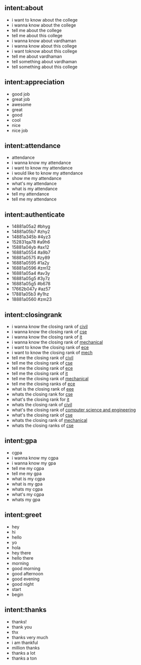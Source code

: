 ## intent:about
- i want to know about the college
- i wanna know about the college
- tell me about the college
- tell me about this college
- i wanna know about vardhaman
- i wanna know about this college
- i want toknow about this college
- tell me about vardhaman
- tell something about vardhaman
- tell something about this college

## intent:appreciation
- good job
- great job
- awesome
- great
- good
- cool
- nice
- nice job

## intent:attendance
- attendance
- i wanna know my attendance
- i want to know my attendance
- i would like to know my attendance
- show me my attendance
- what's my attendance
- what is my attendance
- tell my attendance
- tell me my attendance
  
## intent:authenticate
- 14881a05a2 #bhyg
- 14881a05b7 #zhy2
- 14881a345b #4yz3
- 152831qa78 #a9h6
- 15881a04yb #ax12
- 16881a0554 #a9b7
- 16881a0575 #zy89
- 16881a0595 #1a2y
- 16881a0596 #zm12
- 16881a05a4 #av3y
- 16881a05g5 #3y7z
- 16881a05g5 #b678
- 17662b047y #az57
- 17881a05b3 #y1hz
- 18881a0560 #zm23

## intent:closingrank
- i wanna know the closing rank of [civil](department)
- i wanna know the closing rank of [cse](department)
- i wanna know the closing rank of [it](department)
- i wanna know the closing rank of [mechanical](department)
- i want to know the closing rank of [ece](department)
- i want to know the closing rank of [mech](department)
- tell me the closing rank of [civil](department)
- tell me the closing rank of [cse](department)
- tell me the closing rank of [ece](department)
- tell me the closing rank of [it](department)
- tell me the closing rank of [mechanical](department)
- tell me the closing ranks of [ece](department)
- what is the closing rank of [eee](department)
- whats the closing rank for [cse](department)
- what's the closing rank for [it](department)
- whats the closing rank of [civil](department)
- what's the closing rank of [computer science and engineering](department)
- what's the closing rank of [cse](department)
- whats the closing rank of [mechanical](department)
- whats the closing ranks of [cse](department)

## intent:gpa
- cgpa
- i wanna know my cgpa
- i wanna know my gpa
- tell me my cgpa
- tell me my gpa
- what is my cgpa
- what is my gpa
- whats my cgpa
- what's my cgpa
- whats my gpa

## intent:greet
- hey
- hi
- hello
- yo
- hola
- hey there
- hello there
- morning
- good morning
- good afternoon
- good evening
- good night
- start
- begin

## intent:thanks
- thanks!
- thank you
- thx
- thanks very much
- i am thankful
- million thanks
- thanks a lot
- thanks a ton